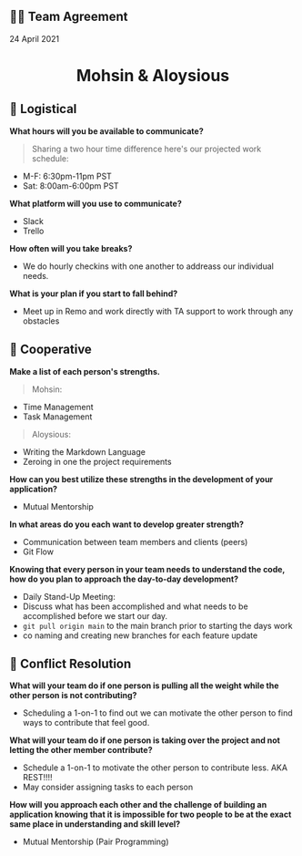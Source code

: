 ## 🤝🏾 Team Agreement

24 April 2021

<h1 align="center">Mohsin & Aloysious</h1>

## 🧮 Logistical

**What hours will you be available to communicate?**

> Sharing a two hour time difference here's our projected work schedule:

* M-F: 6:30pm-11pm PST
* Sat: 8:00am-6:00pm PST

**What platform will you use to communicate?**

* Slack
* Trello

**How often will you take breaks?**

* We do hourly checkins with one another to addreass our individual needs.

**What is your plan if you start to fall behind?**

* Meet up in Remo and work directly with TA support to work through any obstacles

## 👥 Cooperative

**Make a list of each person's strengths.**

> Mohsin:

* Time Management
* Task Management

> Aloysious:

* Writing the Markdown Language
* Zeroing in one the project requirements

**How can you best utilize these strengths in the development of your application?**

* Mutual Mentorship

**In what areas do you each want to develop greater strength?**

* Communication between team members and clients (peers)
* Git Flow

**Knowing that every person in your team needs to understand the code, how do you plan to approach the day-to-day development?**

* Daily Stand-Up Meeting:
* Discuss what has been accomplished and what needs to be accomplished before we start our day.
* `git pull origin main` to the main branch prior to starting the days work
* co naming and creating new branches for each feature update

## 💢 Conflict Resolution

**What will your team do if one person is pulling all the weight while the other person is not contributing?**

* Scheduling a 1-on-1 to find out we can motivate the other person to find ways to contribute that feel good.

**What will your team do if one person is taking over the project and not letting the other member contribute?**

* Schedule a 1-on-1 to motivate the other person to contribute less. AKA REST!!!!
* May consider assigning tasks to each person

**How will you approach each other and the challenge of building an application knowing that it is impossible for two people to be at the exact same place in understanding and skill level?**

* Mutual Mentorship (Pair Programming)
